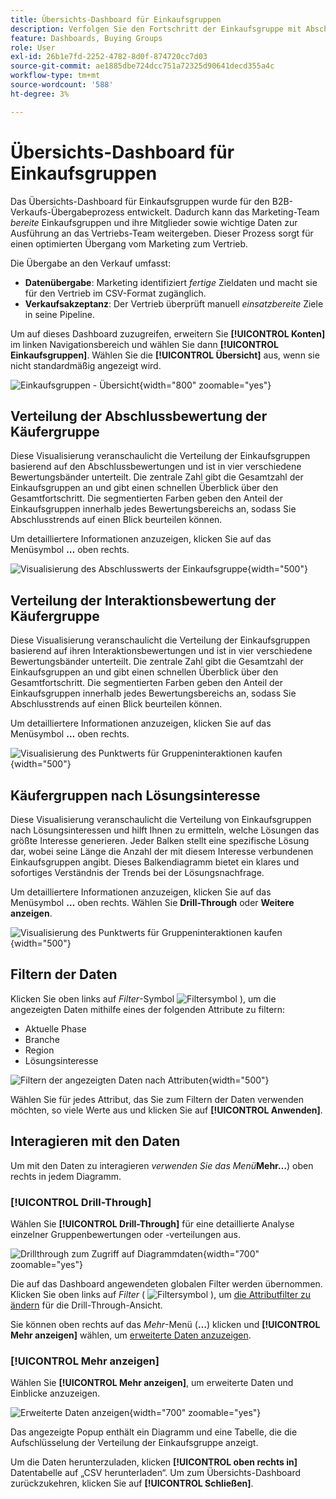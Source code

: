 ```yaml
---
title: Übersichts-Dashboard für Einkaufsgruppen
description: Verfolgen Sie den Fortschritt der Einkaufsgruppe mit Abschlussbewertungen, Interaktionsmetriken und Lösungsinteressenanalysen, um die Übergabe der Käufe in Journey Optimizer B2B edition zu ermöglichen.
feature: Dashboards, Buying Groups
role: User
exl-id: 26b1e7fd-2252-4782-8d0f-874720cc7d03
source-git-commit: ae1885dbe724dcc751a72325d90641decd355a4c
workflow-type: tm+mt
source-wordcount: '588'
ht-degree: 3%

---
```


# Übersichts-Dashboard für Einkaufsgruppen

Das Übersichts-Dashboard für Einkaufsgruppen wurde für den B2B-Verkaufs-Übergabeprozess entwickelt. Dadurch kann das Marketing-Team _bereite_ Einkaufsgruppen und ihre Mitglieder sowie wichtige Daten zur Ausführung an das Vertriebs-Team weitergeben. Dieser Prozess sorgt für einen optimierten Übergang vom Marketing zum Vertrieb.

Die Übergabe an den Verkauf umfasst:

* **Datenübergabe**: Marketing identifiziert _fertige_ Zieldaten und macht sie für den Vertrieb im CSV-Format zugänglich. 
* **Verkaufsakzeptanz**: Der Vertrieb überprüft manuell _einsatzbereite_ Ziele in seine Pipeline.

Um auf dieses Dashboard zuzugreifen, erweitern Sie **[!UICONTROL Konten]** im linken Navigationsbereich und wählen Sie dann **[!UICONTROL Einkaufsgruppen]**. Wählen Sie die **[!UICONTROL Übersicht]** aus, wenn sie nicht standardmäßig angezeigt wird.

![Einkaufsgruppen - Übersicht](./assets/buying-groups-overview.png){width="800" zoomable="yes"}
<!--
## Buying Group Status

Gain insights into your buying groups' progression with the Buying Group Status view. This visualization showcases the distribution of your buying groups categorized by their most recent status update within a specified time frame.

![Buying Groups overview](./assets/buying-groups-overview.png){width="800" zoomable="yes"}

**[!UICONTROL Status]** (y-axis): Track the journey of buying groups through various stages.
**[!UICONTROL Number of Buying Groups]** (x-axis): Quantify the number of buying groups at each status, providing a clear metric of your funnel's health and activity.

To generate a shareable PDF of your current view, click **[!UICONTROL Export]** at the top-right corner of the page. -->

## Verteilung der Abschlussbewertung der Käufergruppe

Diese Visualisierung veranschaulicht die Verteilung der Einkaufsgruppen basierend auf den Abschlussbewertungen und ist in vier verschiedene Bewertungsbänder unterteilt. Die zentrale Zahl gibt die Gesamtzahl der Einkaufsgruppen an und gibt einen schnellen Überblick über den Gesamtfortschritt. Die segmentierten Farben geben den Anteil der Einkaufsgruppen innerhalb jedes Bewertungsbereichs an, sodass Sie Abschlusstrends auf einen Blick beurteilen können.

Um detailliertere Informationen anzuzeigen, klicken Sie auf das Menüsymbol **…** oben rechts.

![Visualisierung des Abschlusswerts der Einkaufsgruppe](./assets/buying-group-completion-score-chart.png){width="500"}

## Verteilung der Interaktionsbewertung der Käufergruppe

Diese Visualisierung veranschaulicht die Verteilung der Einkaufsgruppen basierend auf ihren Interaktionsbewertungen und ist in vier verschiedene Bewertungsbänder unterteilt. Die zentrale Zahl gibt die Gesamtzahl der Einkaufsgruppen an und gibt einen schnellen Überblick über den Gesamtfortschritt. Die segmentierten Farben geben den Anteil der Einkaufsgruppen innerhalb jedes Bewertungsbereichs an, sodass Sie Abschlusstrends auf einen Blick beurteilen können.

Um detailliertere Informationen anzuzeigen, klicken Sie auf das Menüsymbol **…** oben rechts.

![Visualisierung des Punktwerts für Gruppeninteraktionen kaufen](./assets/buying-group-completion-score-chart.png){width="500"}

## Käufergruppen nach Lösungsinteresse

Diese Visualisierung veranschaulicht die Verteilung von Einkaufsgruppen nach Lösungsinteressen und hilft Ihnen zu ermitteln, welche Lösungen das größte Interesse generieren. Jeder Balken stellt eine spezifische Lösung dar, wobei seine Länge die Anzahl der mit diesem Interesse verbundenen Einkaufsgruppen angibt. Dieses Balkendiagramm bietet ein klares und sofortiges Verständnis der Trends bei der Lösungsnachfrage.

Um detailliertere Informationen anzuzeigen, klicken Sie auf das Menüsymbol **…** oben rechts. Wählen Sie **Drill-Through** oder **Weitere anzeigen**.

![Visualisierung des Punktwerts für Gruppeninteraktionen kaufen](./assets/buying-group-by-solution-interest-chart.png){width="500"}

## Filtern der Daten

Klicken Sie oben links auf _Filter_-Symbol ![Filtersymbol](../assets/do-not-localize/icon-filter.svg) ), um die angezeigten Daten mithilfe eines der folgenden Attribute zu filtern:

* Aktuelle Phase
* Branche
* Region
* Lösungsinteresse

![Filtern der angezeigten Daten nach Attributen](./assets/buying-group-overview-filters.png){width="500"}

Wählen Sie für jedes Attribut, das Sie zum Filtern der Daten verwenden möchten, so viele Werte aus und klicken Sie auf **[!UICONTROL Anwenden]**.

## Interagieren mit den Daten

Um mit den Daten zu interagieren _verwenden Sie das Menü_&#x200B;**Mehr…**) oben rechts in jedem Diagramm.

### [!UICONTROL Drill-Through]

Wählen Sie **[!UICONTROL Drill-Through]** für eine detaillierte Analyse einzelner Gruppenbewertungen oder -verteilungen aus.

![Drillthrough zum Zugriff auf Diagrammdaten](./assets/buying-group-completion-score-drill-through-view.png){width="700" zoomable="yes"}

Die auf das Dashboard angewendeten globalen Filter werden übernommen. Klicken Sie oben links auf _Filter_ ( ![Filtersymbol](../assets/do-not-localize/icon-filter.svg) ), um [die Attributfilter zu ändern](#filter-the-data) für die Drill-Through-Ansicht.

Sie können oben rechts auf das _Mehr_-Menü (**…**) klicken und **[!UICONTROL Mehr anzeigen]** wählen, um [erweiterte Daten anzuzeigen](#view-more).

### [!UICONTROL Mehr anzeigen]

Wählen Sie **[!UICONTROL Mehr anzeigen]**, um erweiterte Daten und Einblicke anzuzeigen.

![Erweiterte Daten anzeigen](./assets/buying-group-engagement-score-view-more.png){width="700" zoomable="yes"}

Das angezeigte Popup enthält ein Diagramm und eine Tabelle, die die Aufschlüsselung der Verteilung der Einkaufsgruppe anzeigt.

Um die Daten herunterzuladen, klicken **[!UICONTROL oben rechts in]** Datentabelle auf „CSV herunterladen“. Um zum Übersichts-Dashboard zurückzukehren, klicken Sie auf **[!UICONTROL Schließen]**.
